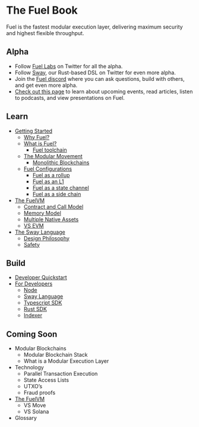 # The Fuel Book

Fuel is the fastest modular execution layer, delivering maximum security and highest flexible throughput.

## Alpha

- Follow [Fuel Labs](https://twitter.com/fuellabs_) on Twitter for all the alpha.
- Follow [Sway](https://twitter.com/SwayLang), our Rust-based DSL on Twitter for even more alpha.
- Join the [Fuel discord](https://discord.com/invite/fuelnetwork) where you can ask questions, build with others, and get even more alpha.
- [Check out this page](https://github.com/FuelLabs/awesome-fuel) to learn about upcoming events, read articles, listen to podcasts, and view presentations on Fuel.

## Learn

- [Getting Started](./getting-started.md)
  - [Why Fuel?](./why-fuel.md)
  - [What is Fuel?](./what-is-fuel.md)
    - [Fuel toolchain](./fuel-toolchain.md)
  - [The Modular Movement](./modular-movement.md)
    - [Monolithic Blockchains](./monolithic.md)
  - [Fuel Configurations](./fuel-configurations.md)
    - [Fuel as a rollup](./rollup.md)
    - [Fuel as an L1](./l1.md)
    - [Fuel as a state channel](./state-channel.md)
    - [Fuel as a side chain](./sidechain.md)
- [The FuelVM](./fuelvm/index.md)
  - [Contract and Call Model](./fuelvm/contract_call_model.md)
  - [Memory Model](./fuelvm/memory_model.md)
  - [Multiple Native Assets](./fuelvm/native_assets.md)
  - [VS EVM](./vs-evm.md)
- [The Sway Language](./sway-language.md)
  - [Design Philosophy](./design-philosophy.md)
  - [Safety](./sway-safety.md)

## Build

- [Developer Quickstart]()
- [For Developers]()
  - [Node]()
  - [Sway Language]()
  - [Typescript SDK]()
  - [Rust SDK]()
  - [Indexer]()

## Coming Soon

- Modular Blockchains
  - Modular Blockchain Stack
  - What is a Modular Execution Layer
- Technology
  - Parallel Transaction Execution
  - State Access Lists
  - UTXO’s
  - Fraud proofs
- [The FuelVM](./fuelvm/index.md)
  - VS Move
  - VS Solana
- Glossary
